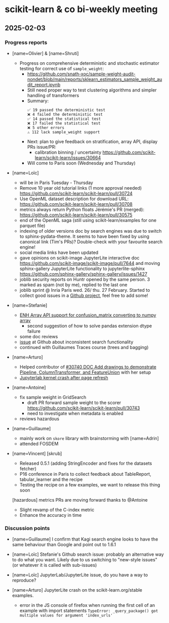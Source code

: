 # scikit-learn & co bi-weekly meeting

## 2025-02-03

### Progress reports

- [name=Olivier] & [name=Shruti]
  - Progress on comprehensive deterministic and stochastic estimator  testing for correct use of `sample_weight`:
      - https://github.com/snath-xoc/sample-weight-audit-nondet/blob/main/reports/sklearn_estimators_sample_weight_audit_report.ipynb
      - Still need proper way to test clustering algorithms and simpler handling of transformers
      - Summary:
        ```
        ✅ 19 passed the deterministic test
        ❌ 4 failed the deterministic test
        ✅ 14 passed the statistical test
        ❌ 17 failed the statistical test
        ❌ 5 other errors
        ⚠ 112 lack sample_weight support
        ```
    - Next: plan to give feedback on stratification, array API, display PRs issue/PR:
      - calibration binning / uncertainty https://github.com/scikit-learn/scikit-learn/issues/30664
    - Will come to Paris soon (Wednesday and Thursday)

- [name=Loïc]
    - will be in Paris Tuesday - Thursday
    - Remove 10 year old tutorial links (1 more approval needed) https://github.com/scikit-learn/scikit-learn/pull/30724
    - Use OpenML dataset description for download URL: https://github.com/scikit-learn/scikit-learn/pull/30708
    - metrics always return Python floats Jérémie's PR (merged): https://github.com/scikit-learn/scikit-learn/pull/30575
    - end of the OpenML saga (still using scikit-learn/examples for one parquet file)
    - indexing of older versions doc by search engines was due to switch to sphinx-pydata-theme. It seems to have been fixed by using canonical link (Tim's PRs)? Double-check with your favourite search engine!
    - social media links have been updated
    - gave opinions on scikit-image JupyterLite interactive doc https://github.com/scikit-image/scikit-image/pull/7644 and moving sphinx-gallery JupyterLite functionality to jupyterlite-sphinx https://github.com/sphinx-gallery/sphinx-gallery/issues/1427
    - joblib security reports on Huntr opened by the same person. 3 marked as spam (not by me), replied to the last one
    - joblib sprint @ Inria Paris wed. 26/ thu. 27 February. Started to collect good issues in a [Github project](https://github.com/orgs/joblib/projects/1?query=sort%3Aupdated-desc+is%3Aopen), feel free to add some!

- [name=Stefanie]
    - [ENH Array API support for confusion_matrix converting to numpy array](https://github.com/scikit-learn/scikit-learn/pull/30562)
        - second suggestion of how to solve pandas extension dtype 	failure
    - some doc reviews
    - [issue](https://github.com/orgs/community/discussions/150314) at Github about inconsistent search functionality
    - continued with Guillaumes Traces course (trees and bagging)

- [name=Arturo]
    - Helped contributor of [#30740 DOC Add drawings to demonstrate Pipeline, ColumnTransformer, and FeatureUnion](https://github.com/scikit-learn/scikit-learn/pull/30740) with her setup
    - [Jupyterlab kernel crash after page refresh](https://github.com/jupyterlab/jupyterlab/issues/16059)

- [name=Antoine]
    - fix sample weight in GridSearch
        - draft PR forward sample weight to the scorer https://github.com/scikit-learn/scikit-learn/pull/30743
        - need to investigate when metadata is enabled
    - reviews hazardous

- [name=Guillaume]
    - mainly work on `skore` library with brainstorming with [name=Adrin]
    - attended FOSDEM


- [name=Vincent]
    [skrub]
    - Released 0.5.1 (adding StringEncoder and fixes for the datasets fetcher)
    - P16 conference in Paris to collect feedback about TableReport, tabular_learner and the recipe
    - Testing the recipe on a few examples, we want to release this thing soon

    [hazardous]
    metrics PRs are moving forward thanks to @Antoine
    - Slight revamp of the C-index metric
    - Enhance the accuracy in time

### Discussion points

- [name=Guillaume] I confirm that Kagi search engine looks to have the same behaviour than Google and point out to 1.6.1

- [name=Loïc] Stefanie's Github search issue: probably an alternative way to do what you want. Likely due to us switching to "new-style issues" (or whatever it is called with sub-issues)

- [name=Loïc] JupyterLab/JupyterLite issue, do you have a way to reproduce?

- [name=Arturo] JupyterLite crash on the scikit-learn.org/stable examples.
    - error in the JS console of firefox when running the first cell of an example with import statements `TypeError: _query_package() got multiple values for argument 'index_urls'`
